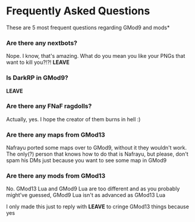 # Frequently Asked Questions
These are 5 most frequent questions regarding GMod9 and mods*  

### Are there any nextbots?
Nope. I know, that's amazing. What do you mean you like your PNGs that want to kill you?!?! **LEAVE**

### Is DarkRP in GMod9?
**LEAVE**

### Are there any FNaF ragdolls?
Actually, yes. I hope the creator of them burns in hell :)

### Are there any maps from GMod13
Nafrayu ported some maps over to GMod9, without it they wouldn't work. The only(?) person that knows how to do that is Nafrayu, but please, don't spam his DMs just because you want to see some map in GMod9

### Are there any mods from GMod13
No. GMod13 Lua and GMod9 Lua are too different and as you probably might've guessed, GMod9 Lua isn't as advanced as GMod13 Lua


I only made this just to reply with **LEAVE** to cringe GMod13 things because yes
